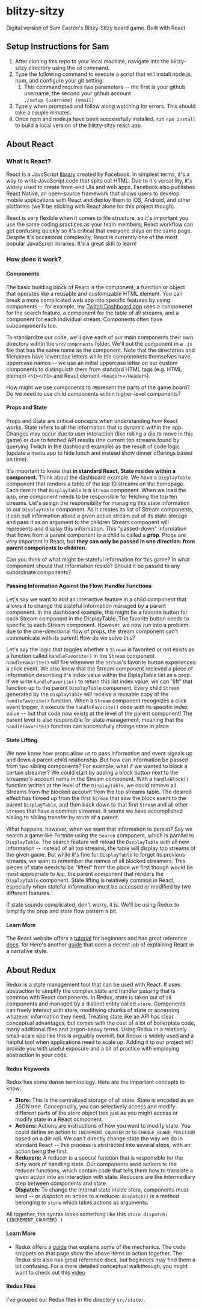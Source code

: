 # blitzy-sitzy
Digital version of Sam Easton's Blitzy-Sitzy board game. Built with React

## Setup Instructions for Sam
1. After cloning this repo to your local machine, navigate into the blitzy-sitzy directory using the `cd` command.
2. Type the following command to execute a script that will install node.js, npm, and configure your git setting:
    1. This command requires two parameters -- the first is your github username, the second your github account    
    `./setup {username} {email}`
3. Type y when prompted and follow along watching for errors. This should take a couple minutes.
4. Once npm and node.js have been successfully installed, run `npm install` to build a local version of the blitzy-sitzy react app.

## About React
### What is React?
React is a JavaScript [library](https://www.quora.com/What-is-a-development-framework) created by Facebook. In simplest terms, it's a way to write JavaScript code that spits out HTML. Due to it's versatility, it's widely used to create front-end UIs and web apps. Facebook also publishes React Native, an open-source framework that allows users to develop mobile applications with React and deploy them to iOS, Android, and other platforms (we'll be sticking with React alone for this project though).

 React is very flexible when it comes to file structure, so it's important you use the same coding practices as your team members; React workflow can get confusing quickly so it's critical that everyone stays on the same page. Despite it's occasional complexity, React is currently one of the most popular JavaScript libraries. It's a great skill to learn!

### How does it work?
#### Components
The basic building block of React is the component, a function or object that operates like a reusable and customizable HTML element. You can break a more complicated web app into specific features by using components -- for example, my [Twitch Dashboard app](twitchdashboard.surge.sh) uses a componenet for the search feature, a component for the table of all streams, and a component for each individual stream. Components often have subcomponents too. 

To standardize our code, we'll give each of our main components their own directory within the `src/components` folder. We'll put the component in a `.js` file that has the same name as the component. Note that the directories and filenames have lowercase letters while the componenets themselves have uppercase names -- we use an initial uppercase letter on our custom components to distinguisth them from standard HTML tags (e.g. HTML element `<h1></h1>` and React element `<Header></Header>`). 

How might we use components to represent the parts of the game board? Do we need to use child components within higher-level components? 

#### Props and State
Props and State are critical concepts when understanding how React works. State refers to all the information that is dynamic within the app. Changes may occur due to user interaction (like rolling a die to move in this game) or due to fetched API results (the current top streams found by querying Twitch in the dashboard example) as the result of code logic (update a menu app to hide lunch and instead show dinner offerings based on time). 

It's important to know that **in standard React, State resides within a component.** Think about the dashboard example. We have a `DisplayTable` component that renders a table of the top 10 streams on the homepage. Each item in that `DisplayTable` is a `Stream` component. When we load the app, one component needs to be responsible for fetching the top ten streams. Let's assign the responsibilty for managing this state information to our `DisplayTable` component. As it creates its list of Stream components, it can pull information about a given active stream out of its state storage and pass it as an argument to the children Stream component will represents and display this information. This "passed-down" information that flows from a parent component to a child is called a **prop**. Props are very important in React, but **they can only be passed in one direction: from parent components to children.**

Can you think of what might be stateful information for this game? In what component should that information reside? Should it be passed to any subordinate components? 

#### Passing Information Against the Flow: Handler Functions
Let's say we want to add an interactive feature in a child component that allows it to change the stateful information managed by a parent component. In the dashboard example, this might be a favorite button for each Stream component in the DisplayTable. The favorite button needs to specific to each Stream component. However, we now run into a problem: due to the one-directional flow of props, the stream component can't communicate with its parent! How do we solve this? 

Let's say the logic that toggles whether a `Stream` is favorited or not exists as a function called `handleFavorite()` in the `Stream` component. `handleFavorite()` will fire whenever the `Stream`'s favorite button experiences a click event. We also know that the Stream component recieved a piece of information describing it's index value within the DiplayTable list as a prop. If we write `handleFavorite()` to return this list index value, we can "lift" that function up to the parent `DisplayTable` component. Every child `Stream` generated by the `DisplayTable` will receive a reusable copy of the `handleFavorite()` function. When a `Stream` component recognizes a click event trigger, it execute the `handleFavorite()` code with its specific index value -- but that code now exists at the level of the parent component! The parent level is also responsible for state management, meaning that the `handleFavorite()` function can successfully change state in place.

#### State Lifting
We now know how props allow us to pass information and event signals up and down a parent-child relationship. But how can information be passed from two sibling components? For example, what if we wanted to block a certain streamer? We could start by adding a block button next to the streamer's account name in the Stream component. With a `handleBlock()` function written at the level of the `DisplayTable`, we could remove all Streams from the blocked account from the top streams table. The desired effect has flowed up from the first `Stream` that saw the block event to the parent `DisplayTable`, and then back down to that first `Stream` and all other `Streams` that have a common streamer. It seems we have accomplished sibling to sibling transfer by route of a parent.

What happens, however, when we want that information to persist? Say we search a game like Fortnite using the `Search` component, which is parallel to `DisplayTable`. The search feature will reload the `DisplayTable` with all new information -- instead of all top streams, the table will display top streams of the given game. But while it's fine for `DisplayTable` to forget its previous streams, we want to remember the names of all blocked streamers. This pieces of state needs to be "lifted" from the place we first though would be most appropriate to `App`, the parent component that renders the `DisplayTable` component. State lifting is relatively common in React, especially when stateful information must be accessed or modified by two different features.

If state sounds complicated, don't worry, it is. We'll be using Redux to simplify the prop and state flow pattern a bit.

#### Learn More
The React website offers a [tutorial](https://reactjs.org/tutorial/tutorial.html) for beginners and has great reference [docs](https://reactjs.org/docs/getting-started.html). for Here's another [guide](https://www.taniarascia.com/getting-started-with-react/) that does a decent job of explaining React in a narrative style.

## About Redux
Redux is a state management tool that can be used with React. It uses abstraction to simplify the complex state and handler passing that is common with React components. In Redux, state is taken out of all components and managed by a distinct entity called `store`. Components can freely interact with store, modifiying chunks of state or accessing whatever information they need. Treating state like an API has clear conceptual advantages, but comes with the cost of a lot of boilerplate code, many additional files and jargon-heavy terms. Using Redux in a relatively small-scale app like this is arguably overkill, but Redux is widely used and a helpful tool when applications need to scale up. Adding it to our project will provide you with useful exposure and a bit of practice with employing abstraction in your code.

#### Redux Keywords
Redux has some dense terminology. Here are the important concepts to know:
- **Store:** This is the centralized storage of all state. State is encoded as an JSON tree. Conceptually, you can selectively access and modify different parts of the store object tree just as you might access or modify state in a React component.
- **Actions:** Actions are instructions of how you want to modify state. You could define an action to `INCREMENT_COUNTER` or to `CHANGE_BOARD_POSITION` based on a die roll. We can't directly change state the way we do in standard React -- this process is abstracted into several steps, with an action being the first.
- **Reducers:** A reducer is a special function that is responsible for the dirty work of handling state. Our components send actions to the reducer functions, which contain code that tells them how to translate a given action into an interaction with state. Reducers are the intermediary step between components and state.
- **Dispatch:** To change the internal state inside store, components must send -- or *dispatch* an action to a reducer. `dispatch()` is a method belonging to `store` which takes actions as arguments.

All together, the syntax looks something like this `store.dispatch( {INCREMENT_COUNTER} )`

#### Learn More
- Redux offers a [guide](https://redux.js.org/introduction/getting-started) that explains some of the mechanics. The code snippets on that page show the above items in action together. The Redux site also has great reference docs, but beginners may find them a bit confusing. For a more detailed conceptual walkthrough, you might want to check out this [video](https://www.youtube.com/watch?v=CVpUuw9XSjY)

#### Redux Files
I've grouped our Redux files in the directory `src/state/`. 